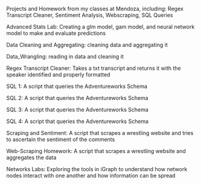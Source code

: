 Projects and Homework from my classes at Mendoza, including: Regex Transcript Cleaner, Sentiment Analysis, Webscraping, SQL Queries

Advanced Stats Lab: Creating a glm model, gam model, and neural network model to make and evaluate predictions

Data Cleaning and Aggregating: cleaning data and aggregating it

Data_Wrangling: reading in data and cleaning it

Regex Transcript Cleaner: Takes a txt transcript and returns it with the speaker identified and properly formatted

SQL 1: A script that queries the Adventureworks Schema

SQL 2: A script that queries the Adventureworks Schema

SQL 3: A script that queries the Adventureworks Schema

SQL 4: A script that queries the Adventureworks Schema

Scraping and Sentiment: A script that scrapes a wrestling website and tries to ascertain the sentiment of the comments

Web-Scraping Homework: A script that scrapes a wrestling website and aggregates the data

Networks Labs: Exploring the tools in iGraph to understand how network nodes interact with one another and how information can be spread
